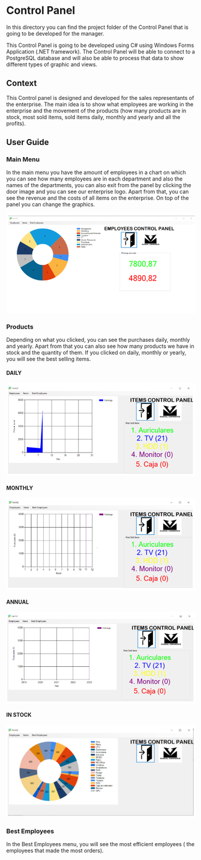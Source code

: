 # Control Panel

In this directory you can find the project folder of the Control Panel that is going to be developed for the manager.

This Control Panel is going to be developed using C# using Windows Forms Application (.NET framework). The Control Panel will be able to connect to a PostgreSQL database and will also be able to process that data to show different types of graphic and views.

## Context

This Control panel is designed and developed for the sales representants of the enterprise. The main idea is to show what employees are working in the enterprise and the movement of the products (how many products are in stock, most sold items, sold items daily, monthly and yearly and all the profits).

## User Guide

### Main Menu

In the main menu you have the amount of employees in a chart on which you can see how many employees are in each department and also the names of the departments, you can also exit from the panel by clicking the door image and you can see our enterprise logo. Apart from that, you can see the revenue and the costs of all items on the enterprise. On top of the panel you can change the graphics.

<img src="../images/controlp_mainmenu.png"/>

### Products

Depending on what you clicked, you can see the purchases daily, monthly and yearly. Apart from that you can also see how many products we have in stock and the quantity of them. If you clicked on daily, monthly or yearly, you will see the best selling items. 

#### DAILY

<img src="../images/cpanel_daily.png"/>

#### MONTHLY

<img src="../images/cpanel_monthly.png"/>

#### ANNUAL

<img src="../images/cpanel_annual.png"/>

#### IN STOCK

<img src="../images/cpanel_stock.PNG"/>

### Best Employees

In the Best Employees menu, you will see the most efficient employees ( the employees that made the most orders). 

